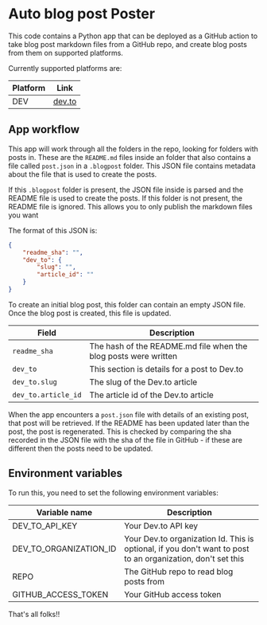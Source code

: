 # Auto blog post Poster

This code contains a Python app that can be deployed as a GitHub action to take blog post markdown files from a GitHub repo, and create blog posts from them on supported platforms.

Currently supported platforms are:

| Platform | Link |
| -------- | ---- |
| DEV | [dev.to](https://dev.to) |

## App workflow

This app will work through all the folders in the repo, looking for folders with posts in. These are the `README.md` files inside an folder that also contains a file called `post.json` in a `.blogpost` folder. This JSON file contains metadata about the file that is used to create the posts.

If this `.blogpost` folder is present, the JSON file inside is parsed and the README file is used to create the posts. If this folder is not present, the README file is ignored. This allows you to only publish the markdown files you want

The format of this JSON is:

```json
{
    "readme_sha": "",
    "dev_to": {
        "slug": "",
        "article_id": ""
    }
}
```

To create an initial blog post, this folder can contain an empty JSON file. Once the blog post is created, this file is updated.

| Field | Description |
| ----- | ----------- |
| `readme_sha` | The hash of the README.md file when the blog posts were written |
| `dev_to` | This section is details for a post to Dev.to |
| `dev_to.slug`  | The slug of the Dev.to article |
| `dev_to.article_id` | The article id of the Dev.to article |

When the app encounters a `post.json` file with details of an existing post, that post will be retrieved. If the README has been updated later than the post, the post is regenerated. This is checked by comparing the sha recorded in the JSON file with the sha of the file in GitHub - if these are different then the posts need to be updated.

## Environment variables

To run this, you need to set the following environment variables:

| Variable name | Description |
| ------------- | ----------- |
| DEV_TO_API_KEY | Your Dev.to API key
| DEV_TO_ORGANIZATION_ID | Your Dev.to organization Id. This is optional, if you don't want to post to an organization, don't set this |
| REPO | The GitHub repo to read blog posts from |
| GITHUB_ACCESS_TOKEN | Your GitHub access token |

That's all folks!!
